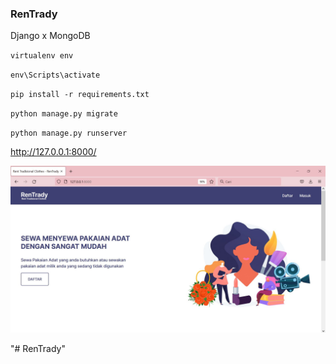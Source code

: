 ### RenTrady
Django x MongoDB  

<code>virtualenv env</code> 

<code>env\Scripts\activate</code> 

<code>pip install -r requirements.txt</code>  

<code>python manage.py migrate</code>  

<code>python manage.py runserver</code>  

 http://127.0.0.1:8000/
 
![alt text](https://github.com/desinthazhr/RenTrady/blob/master/img.jpg)


"# RenTrady" 
